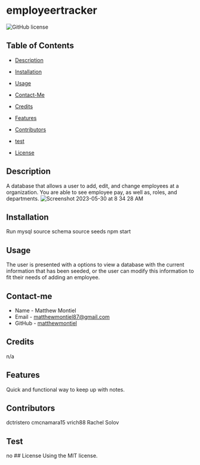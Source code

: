 # employeertracker
![GitHub license](https://img.shields.io/badge/license-MIT-yellowgreen.svg)
## Table of Contents
* [Description](#description)
* [Installation](#installation)
* [Usage](#usage)
* [Contact-Me](#contact-me)
* [Credits](#credits)
* [Features](#features)
* [Contributors](#contributors)
* [test](#test)

* [License](#license)

## Description
A database that allows a user to add, edit, and change employees at a organization. You are able to see employee pay, as well as, roles, and departments.
![Screenshot 2023-05-30 at 8 34 28 AM](https://github.com/MatthewMontiel/employeertracker/assets/120674910/6bde6e80-5b10-4159-80a4-aa07772f0135)

## Installation
Run mysql
source schema
source seeds
npm start
## Usage
The user is presented with a options to view a database with the current information that has been seeded, or the user can modify this information to fit their needs of adding an employee.
## Contact-me
* Name - Matthew Montiel
* Email - matthewmontiel87@gmail.com
* GitHub - [matthewmontiel](https://github.com/matthewmontiel/)
## Credits
n/a
## Features
Quick and functional way to keep up with notes. 
## Contributors
dctristero
cmcnamara15
vrich88
Rachel Solov
## Test
no
    ## License
      Using the MIT license.
      
